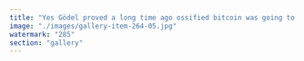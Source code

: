 ```yaml
---
title: "Yes Gödel proved a long time ago ossified bitcoin was going to zero.<br />Proof accessible somewhere from there.<br />Exploit already running.<br /><br />https://lnkd.in/ehrHusnV"
image: "./images/gallery-item-264-05.jpg"
watermark: "285"
section: "gallery"
---
```

